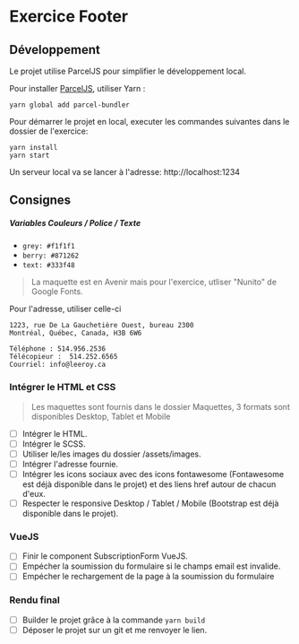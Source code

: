 # Exercice Footer

## Développement

Le projet utilise ParcelJS pour simplifier le développement local.

Pour installer [ParcelJS](https://en.parceljs.org/getting_started.html), utiliser Yarn :

    yarn global add parcel-bundler

Pour démarrer le projet en local, executer les commandes suivantes dans le dossier de l'exercice:

    yarn install
    yarn start

Un serveur local va se lancer à l'adresse: http://localhost:1234

## Consignes

##### Variables Couleurs / Police / Texte

-   `grey: #f1f1f1`
-   `berry: #871262`
-   `text: #333f48`

> La maquette est en Avenir mais pour l'exercice, utliser "Nunito" de Google Fonts.

Pour l'adresse, utiliser celle-ci

```
1223, rue De La Gauchetière Ouest, bureau 2300
Montréal, Québec, Canada, H3B 6W6

Téléphone : 514.956.2536
Télécopieur :  514.252.6565
Courriel: info@leeroy.ca
```

### Intégrer le HTML et CSS

> Les maquettes sont fournis dans le dossier Maquettes, 3 formats sont disponibles Desktop, Tablet et Mobile

-   [ ] Intégrer le HTML.
-   [ ] Intégrer le SCSS.
-   [ ] Utiliser le/les images du dossier /assets/images.
-   [ ] Intégrer l'adresse fournie.
-   [ ] Intégrer les icons sociaux avec des icons fontawesome (Fontawesome est déjà disponible dans le projet) et des liens href autour de chacun d'eux.
-   [ ] Respecter le responsive Desktop / Tablet / Mobile (Bootstrap est déjà disponible dans le projet).

### VueJS

-   [ ] Finir le component SubscriptionForm VueJS.
-   [ ] Empécher la soumission du formulaire si le champs email est invalide.
-   [ ] Empécher le rechargement de la page à la soumission du formulaire

### Rendu final

-   [ ] Builder le projet grâce à la commande `yarn build`
-   [ ] Déposer le projet sur un git et me renvoyer le lien.
